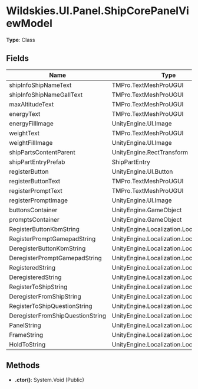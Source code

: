﻿# Wildskies.UI.Panel.ShipCorePanelViewModel

**Type**: Class

## Fields

| Name | Type | Access |
|------|------|--------|
| shipInfoShipNameText | TMPro.TextMeshProUGUI | Public |
| shipInfoShipNameGallText | TMPro.TextMeshProUGUI | Public |
| maxAltitudeText | TMPro.TextMeshProUGUI | Public |
| energyText | TMPro.TextMeshProUGUI | Public |
| energyFillImage | UnityEngine.UI.Image | Public |
| weightText | TMPro.TextMeshProUGUI | Public |
| weightFillImage | UnityEngine.UI.Image | Public |
| shipPartsContentParent | UnityEngine.RectTransform | Public |
| shipPartEntryPrefab | ShipPartEntry | Public |
| registerButton | UnityEngine.UI.Button | Public |
| registerButtonText | TMPro.TextMeshProUGUI | Public |
| registerPromptText | TMPro.TextMeshProUGUI | Public |
| registerPromptImage | UnityEngine.UI.Image | Public |
| buttonsContainer | UnityEngine.GameObject | Public |
| promptsContainer | UnityEngine.GameObject | Public |
| RegisterButtonKbmString | UnityEngine.Localization.LocalizedString | Public |
| RegisterPromptGamepadString | UnityEngine.Localization.LocalizedString | Public |
| DeregisterButtonKbmString | UnityEngine.Localization.LocalizedString | Public |
| DeregisterPromptGamepadString | UnityEngine.Localization.LocalizedString | Public |
| RegisteredString | UnityEngine.Localization.LocalizedString | Public |
| DeregisteredString | UnityEngine.Localization.LocalizedString | Public |
| RegisterToShipString | UnityEngine.Localization.LocalizedString | Public |
| DeregisterFromShipString | UnityEngine.Localization.LocalizedString | Public |
| RegisterToShipQuestionString | UnityEngine.Localization.LocalizedString | Public |
| DeregisterFromShipQuestionString | UnityEngine.Localization.LocalizedString | Public |
| PanelString | UnityEngine.Localization.LocalizedString | Public |
| FrameString | UnityEngine.Localization.LocalizedString | Public |
| HoldToString | UnityEngine.Localization.LocalizedString | Public |

## Methods

- **.ctor()**: System.Void (Public)

